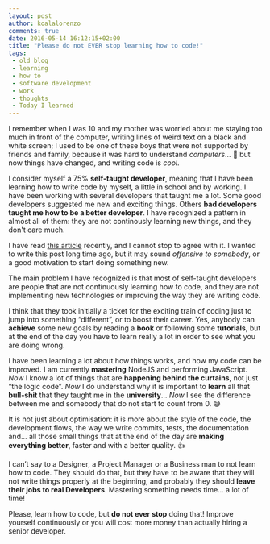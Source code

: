 ```yaml
---
layout: post
author: koalalorenzo
comments: true
date: 2016-05-14 16:12:15+02:00
title: "Please do not EVER stop learning how to code!"
tags:
 - old blog
 - learning
 - how to
 - software development
 - work
 - thoughts
 - Today I learned
---
```

I remember when I was 10 and my mother was worried about me staying too much in
front of the computer, writing lines of weird text on a black and white screen;
I used to be one of these boys that were not supported by friends and family,
because it was hard to understand _computers_… 🤔 but now things have changed,
and writing code is _cool_.

I consider myself a 75% **self-taught developer**, meaning that I have been
learning how to write code by myself, a little in school and by working. I have
been working with several developers that taught me a lot. Some good developers
suggested me new and exciting things. Others **bad developers taught me how to
be a better developer**. I have recognized a pattern in almost all of them: they
are not continously learning new things, and they don't care much.

I have read [this article](http://techcrunch.com/2016/05/10/please-dont-learn-to-code/?utm_source=blog.setale.me)
recently, and I cannot stop to agree with it. I wanted to write this post long
time ago, but it may sound _offensive to somebody_, or a good motivation to
start doing something new.

The main problem I have recognized is that most of self-taught developers are
people that are not continuously learning how to code, and they are not
implementing new technologies or improving the way they are writing code.

I think that they took initially a ticket for the exciting train of coding just to jump into
something “different”, or to boost their career. Yes, anybody can **achieve**
some new goals by reading a **book** or following some **tutorials**, but at the
end of the day you have to learn really a lot in order to see what you are doing
wrong.

I have been learning a lot about how things works, and how my code can be
improved. I am currently **mastering** NodeJS and performing JavaScript.
_Now_ I know a lot of things that are **happening behind the curtains**,
not just “the logic code”. _Now_ I do understand why it is important to **learn**
all that **bull-shit** that they taught me in the **university**…
_Now_ I see the difference between me and somebody that do not start to count
from 0. 😅

It is not just about optimisation: it is more about the style of the code,
the development flows, the way we write commits, tests, the documentation
and… all those small things that at the end of the day are **making everything
better**, faster and with a better quality. 👍

I can’t say to a Designer, a Project Manager or a Business man to not learn how
to code. They should do that, but they have to be aware that they will not write
things properly at the beginning, and probably they should **leave their jobs to
real Developers**. Mastering something needs time… a lot of time!

Please, learn how to code, but **do not ever stop** doing that! Improve yourself
continuously or you will cost more money than actually hiring a senior
developer.
